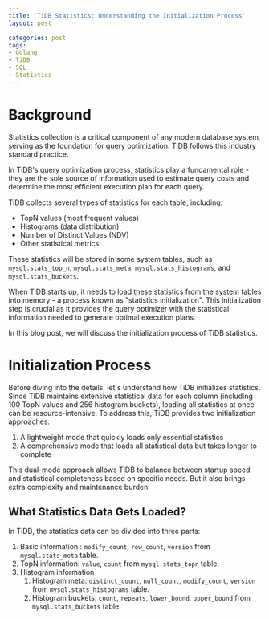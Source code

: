 ```yaml
---
title: 'TiDB Statistics: Understanding the Initialization Process'
layout: post

categories: post
tags:
- Golang
- TiDB
- SQL
- Statistics
---
```


# Background

Statistics collection is a critical component of any modern database system, serving as the foundation for query optimization. TiDB follows this industry standard practice.

In TiDB's query optimization process, statistics play a fundamental role - they are the sole source of information used to estimate query costs and determine the most efficient execution plan for each query.

TiDB collects several types of statistics for each table, including:
- TopN values (most frequent values)
- Histograms (data distribution)
- Number of Distinct Values (NDV)
- Other statistical metrics

These statistics will be stored in some system tables, such as `mysql.stats_top_n`, `mysql.stats_meta`, `mysql.stats_histograms`, and `mysql.stats_buckets`.

When TiDB starts up, it needs to load these statistics from the system tables into memory - a process known as "statistics initialization". This initialization step is crucial as it provides the query optimizer with the statistical information needed to generate optimal execution plans.

In this blog post, we will discuss the initialization process of TiDB statistics.

# Initialization Process

Before diving into the details, let's understand how TiDB initializes statistics. Since TiDB maintains extensive statistical data for each column (including 100 TopN values and 256 histogram buckets), loading all statistics at once can be resource-intensive. To address this, TiDB provides two initialization approaches:

1. A lightweight mode that quickly loads only essential statistics
2. A comprehensive mode that loads all statistical data but takes longer to complete

This dual-mode approach allows TiDB to balance between startup speed and statistical completeness based on specific needs. But it also brings extra complexity and maintenance burden.

## What Statistics Data Gets Loaded?

In TiDB, the statistics data can be divided into three parts:

1. Basic information : `modify_count`, `row_count`, `version` from `mysql.stats_meta` table.
2. TopN information: `value`, `count` from `mysql.stats_topn` table.
3. Histogram information
   1. Histogram meta: `distinct_count`, `null_count`, `modify_count`, `version` from `mysql.stats_histograms` table.
   2. Histogram buckets: `count`, `repeats`, `lower_bound`, `upper_bound` from `mysql.stats_buckets` table.



